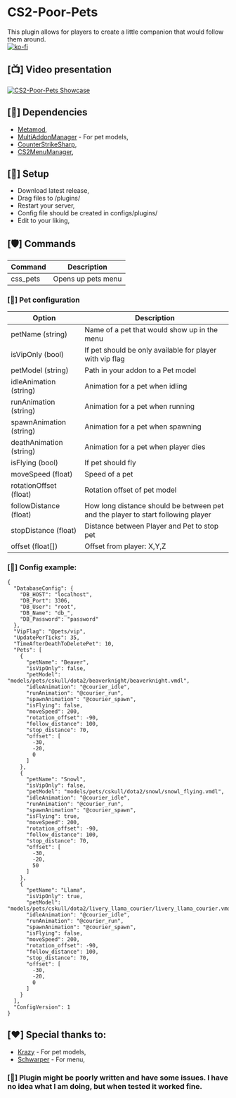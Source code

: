 # CS2-Poor-Pets
This plugin allows for players to create a little companion that would follow them around.<br/>
[![ko-fi](https://ko-fi.com/img/githubbutton_sm.svg)](https://ko-fi.com/H2H8TK0L9)

## [📺] Video presentation
[![CS2-Poor-Pets Showcase](http://img.youtube.com/vi/22hd4rVBVBI/0.jpg)](https://www.youtube.com/watch?v=22hd4rVBVBI "CS2-Poor-Pets Showcase")

## [📌] Dependencies
- [Metamod](https://www.sourcemm.net/downloads.php?branch=dev),
- [MultiAddonManager](https://github.com/Source2ZE/MultiAddonManager/releases) - For pet models,
- [CounterStrikeSharp](https://github.com/schwarper/CS2MenuManager),
- [CS2MenuManager](https://github.com/schwarper/CS2MenuManager),

## [📌] Setup
- Download latest release,
- Drag files to /plugins/
- Restart your server,
- Config file should be created in configs/plugins/
- Edit to your liking,

## [🛡️] Commands
| Command  | Description |
| ------------- | ------------- |
| css_pets | Opens up pets menu |

### [📝] Pet configuration
| Option  | Description |
| ------------- | ------------- |
| petName (string) | Name of a pet that would show up in the menu |
| isVipOnly (bool) | If pet should be only available for player with vip flag |
| petModel (string) | Path in your addon to a Pet model |
| idleAnimation (string) | Animation for a pet when idling |
| runAnimation (string) | Animation for a pet when running |
| spawnAnimation (string) | Animation for a pet when spawning |
| deathAnimation (string) | Animation for a pet when player dies |
| isFlying (bool) | If pet should fly |
| moveSpeed (float) | Speed of a pet |
| rotationOffset (float) | Rotation offset of pet model |
| followDistance (float) | How long distance should be between pet and the player to start following player |
| stopDistance (float) | Distance between Player and Pet to stop pet |
| offset (float[]) | Offset from player: X,Y,Z |

### [📝] Config example:
```
{
  "DatabaseConfig": {
    "DB_HOST": "localhost",
    "DB_Port": 3306,
    "DB_User": "root",
    "DB_Name": "db_",
    "DB_Password": "password"
  },
  "VipFlag": "@pets/vip",
  "UpdatePerTicks": 35,
  "TimeAfterDeathToDeletePet": 10,
  "Pets": [
    {
      "petName": "Beaver",
      "isVipOnly": false,
      "petModel": "models/pets/cskull/dota2/beaverknight/beaverknight.vmdl",
      "idleAnimation": "@courier_idle",
      "runAnimation": "@courier_run",
      "spawnAnimation": "@courier_spawn",
      "isFlying": false,
      "moveSpeed": 200,
      "rotation_offset": -90,
      "follow_distance": 100,
      "stop_distance": 70,
      "offset": [
        -30,
        -20,
        0
      ]
    },
    {
      "petName": "Snowl",
      "isVipOnly": false,
      "petModel": "models/pets/cskull/dota2/snowl/snowl_flying.vmdl",
      "idleAnimation": "@courier_idle",
      "runAnimation": "@courier_run",
      "spawnAnimation": "@courier_spawn",
      "isFlying": true,
      "moveSpeed": 200,
      "rotation_offset": -90,
      "follow_distance": 100,
      "stop_distance": 70,
      "offset": [
        -30,
        -20,
        50
      ]
    },
    {
      "petName": "Llama",
      "isVipOnly": true,
      "petModel": "models/pets/cskull/dota2/livery_llama_courier/livery_llama_courier.vmdl",
      "idleAnimation": "@courier_idle",
      "runAnimation": "@courier_run",
      "spawnAnimation": "@courier_spawn",
      "isFlying": false,
      "moveSpeed": 200,
      "rotation_offset": -90,
      "follow_distance": 100,
      "stop_distance": 70,
      "offset": [
        -30,
        -20,
        0
      ]
    }
  ],
  "ConfigVersion": 1
}
```

## [❤️] Special thanks to:
- [Krazy](https://steamcommunity.com/sharedfiles/filedetails/?id=3384346532) - For pet models,
- [Schwarper](https://github.com/schwarper/CS2MenuManager) - For menu,

### [🚨] Plugin might be poorly written and have some issues. I have no idea what I am doing, but when tested it worked fine.